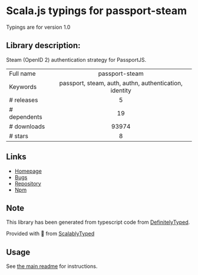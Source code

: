 
# Scala.js typings for passport-steam

Typings are for version 1.0

## Library description:
Steam (OpenID 2) authentication strategy for PassportJS.

|                    |                 |
| ------------------ | :-------------: |
| Full name          | passport-steam |
| Keywords           | passport, steam, auth, authn, authentication, identity |
| # releases         | 5 |
| # dependents       | 19 |
| # downloads        | 93974 |
| # stars            | 8 |

## Links
- [Homepage](https://github.com/liamcurry/passport-steam#readme)
- [Bugs](http://github.com/liamcurry/passport-steam/issues)
- [Repository](https://github.com/liamcurry/passport-steam)
- [Npm](https://www.npmjs.com/package/passport-steam)
    


## Note
This library has been generated from typescript code from [DefinitelyTyped](https://definitelytyped.org).

Provided with :purple_heart: from [ScalablyTyped](https://github.com/oyvindberg/ScalablyTyped)

## Usage
See [the main readme](../../readme.md) for instructions.


